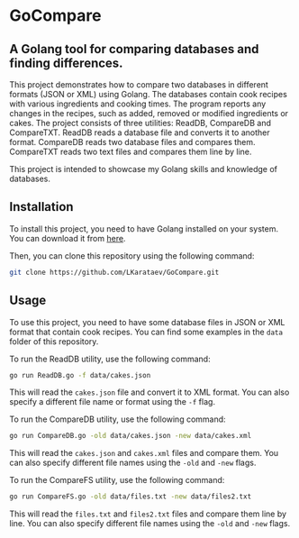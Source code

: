 # GoCompare

## A Golang tool for comparing databases and finding differences.

This project demonstrates how to compare two databases in different formats (JSON or XML) using Golang. The databases contain cook recipes with various ingredients and cooking times. The program reports any changes in the recipes, such as added, removed or modified ingredients or cakes. The project consists of three utilities: ReadDB, CompareDB and CompareTXT. ReadDB reads a database file and converts it to another format. CompareDB reads two database files and compares them. CompareTXT reads two text files and compares them line by line.

This project is intended to showcase my Golang skills and knowledge of databases.

## Installation

To install this project, you need to have Golang installed on your system. You can download it from [here](https://golang.org/dl/).

Then, you can clone this repository using the following command:

```bash
git clone https://github.com/LKarataev/GoCompare.git
```

## Usage

To use this project, you need to have some database files in JSON or XML format that contain cook recipes. You can find some examples in the `data` folder of this repository.

To run the ReadDB utility, use the following command:

```bash
go run ReadDB.go -f data/cakes.json
```

This will read the `cakes.json` file and convert it to XML format. You can also specify a different file name or format using the `-f` flag.

To run the CompareDB utility, use the following command:

```bash
go run CompareDB.go -old data/cakes.json -new data/cakes.xml
```

This will read the `cakes.json` and `cakes.xml` files and compare them. You can also specify different file names using the `-old` and `-new` flags.

To run the CompareFS utility, use the following command:

```bash
go run CompareFS.go -old data/files.txt -new data/files2.txt
```

This will read the `files.txt` and `files2.txt` files and compare them line by line. You can also specify different file names using the `-old` and `-new` flags.
